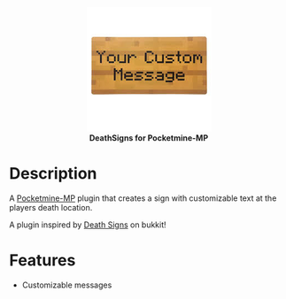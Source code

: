 <p align="center">
    <a href="https://github.com/Terpz710/DeathSigns"><img src="https://github.com/Terpz710/DeathSigns/blob/main/icon.png"></img></a><br>
    <b>DeathSigns for Pocketmine-MP</b>

# Description

A [Pocketmine-MP](https://pmmp.io) plugin that creates a sign with customizable text at the players death location.

A plugin inspired by [Death Signs](https://dev.bukkit.org/projects/death-signs#:~:text=Death%20signs%20is%20a%20simple,with%20archery%20and%20melee%20attacks.) on bukkit!

# Features 

* Customizable messages
